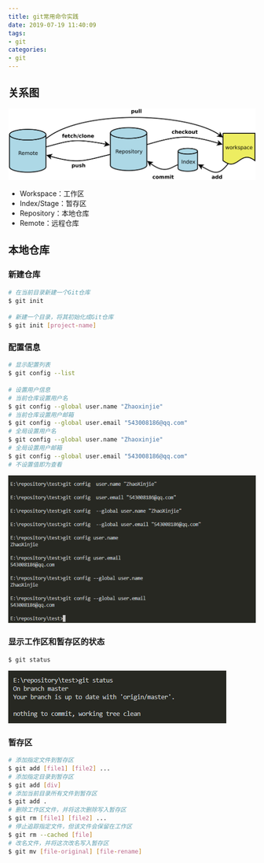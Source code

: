 ```yaml
---
title: git常用命令实践
date: 2019-07-19 11:40:09
tags:
- git
categories:
- git
---
```


## 关系图
![](/images/git/relation.png)
* Workspace：工作区
* Index/Stage：暂存区
* Repository：本地仓库
* Remote：远程仓库

## 本地仓库

### 新建仓库
```bash
# 在当前目录新建一个Git仓库
$ git init

# 新建一个目录，将其初始化成Git仓库
$ git init [project-name]
```

### 配置信息
```bash
# 显示配置列表
$ git config --list

# 设置用户信息
# 当前仓库设置用户名
$ git config --global user.name "Zhaoxinjie"
# 当前仓库设置用户邮箱
$ git config --global user.email "543008186@qq.com"
# 全局设置用户名
$ git config --global user.name "Zhaoxinjie"
# 全局设置用户邮箱
$ git config --global user.email "543008186@qq.com"
# 不设置值即为查看
```
![](/images/git/1.png)

### 显示工作区和暂存区的状态
```bash
$ git status
```
![](/images/git/2.png)

### 暂存区
```bash
# 添加指定文件到暂存区
$ git add [file1] [file2] ...
# 添加指定目录到暂存区
$ git add [div]
# 添加当前目录所有文件到暂存区
$ git add .
# 删除工作区文件，并将这次删除写入暂存区
$ git rm [file1] [file2] ...
# 停止追踪指定文件，但该文件会保留在工作区
$ git rm --cached [file]
# 改名文件，并将这次改名写入暂存区
$ git mv [file-original] [file-rename]
```